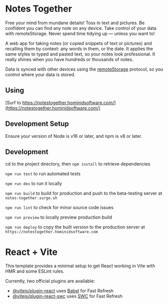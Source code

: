 Notes Together
==============

Free your mind from mundane details! Toss in text and pictures. Be confident you can find any note on any device. Take control of your data with remoteStorage. Never spend time tidying up — unless you want to!

A web app for taking notes (or copied snippets of text or pictures) and recalling them by context:
any words in them, or the date.
It applies the same styles to typed and pasted text, so your notes look professional.
It really shines when you have hundreds or thousands of notes.

Data is synced with other devices using the [remoteStorage](https://remotestorage.io) protocol, so you control where your data is stored.


Using
-----
[Surf to https://notestogether.hominidsoftware.com/](https://notestogether.hominidsoftware.com/)


Development Setup
-----------------

Ensure your version of Node is v16 or later, and npm is v8 or later.

Development
-----------
cd to the project directory, then
`npm install` to retrieve dependencies

`npm run test` to run automated tests

`npm run dev` to run it locally

`npm run build` to build for production and push to the beta-testing server at `notes-together.surge.sh`

`npm run lint` to check for minor source code issues

`npm run preview` to locally preview production build

`npm run deploy` to copy the built version to the production server at `https://notestogether.hominidsoftware.com`

# React + Vite

This template provides a minimal setup to get React working in Vite with HMR and some ESLint rules.

Currently, two official plugins are available:

- [@vitejs/plugin-react](https://github.com/vitejs/vite-plugin-react/blob/main/packages/plugin-react/README.md) uses [Babel](https://babeljs.io/) for Fast Refresh
- [@vitejs/plugin-react-swc](https://github.com/vitejs/vite-plugin-react-swc) uses [SWC](https://swc.rs/) for Fast Refresh
